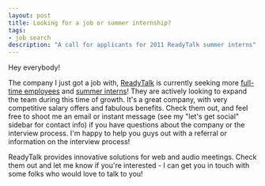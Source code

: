 ```yaml
---
layout: post
title: Looking for a job or summer internship?
tags:
- job search
description: "A call for applicants for 2011 ReadyTalk summer interns"
---
```

Hey everybody!

The company I just got a job with, [ReadyTalk](http://www.readytalk.com) is currently seeking more [full-time employees](http://tbe.taleo.net/NA5/ats/careers/requisition.jsp?org=READYTALK&cws=1&rid=14) and [summer interns](http://tbe.taleo.net/NA5/ats/careers/requisition.jsp?org=READYTALK&cws=1&rid=35)! They are actively looking to expand the team during this time of growth. It's a great company, with very competitive salary offers and fabulous benefits. Check them out, and feel free to shoot me an email or instant message (see my "let's get social" sidebar for contact info) if you have questions about the company or the interview process. I'm happy to help you guys out with a referral or information on the interview process!

ReadyTalk provides innovative solutions for web and audio meetings. Check them out and let me know if you're interested - I can get you in touch with some folks who would love to talk to you!